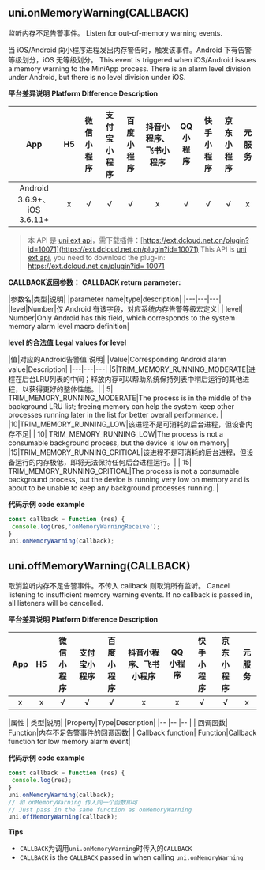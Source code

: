 ## uni.onMemoryWarning(CALLBACK)

监听内存不足告警事件。
Listen for out-of-memory warning events.

当 iOS/Android 向小程序进程发出内存警告时，触发该事件。Android 下有告警等级划分，iOS 无等级划分。
This event is triggered when iOS/Android issues a memory warning to the MiniApp process. There is an alarm level division under Android, but there is no level division under iOS.

**平台差异说明**
**Platform Difference Description**

|App|H5|微信小程序|支付宝小程序|百度小程序|抖音小程序、飞书小程序|QQ小程序|快手小程序|京东小程序|元服务|
|:-:|:-:|:-:|:-:|:-:|:-:|:-:|:-:|:-:|:-:|
|Android 3.6.9+、iOS 3.6.11+|x|√|√|√|x|√|√|√|x|

<!-- UNIAPPAPIJSON.onMemoryWarning.compatibility -->

> 本 API 是 [uni ext api](https://uniapp.dcloud.net.cn/api/extapi.html)，需下载插件：[https://ext.dcloud.net.cn/plugin?id=10071](https://ext.dcloud.net.cn/plugin?id=10071)
> This API is [uni ext api](https://uniapp.dcloud.net.cn/api/extapi.html), you need to download the plug-in: [https://ext.dcloud.net.cn/plugin?id= 10071](https://ext.dcloud.net.cn/plugin?id=10071)

**CALLBACK返回参数：**
**CALLBACK return parameter:**

|参数名|类型|说明|
|parameter name|type|description|
|---|---|---|
|level|Number|仅 Android 有该字段，对应系统内存告警等级宏定义|
| level| Number|Only Android has this field, which corresponds to the system memory alarm level macro definition|



**level 的合法值**
**Legal values for level**

|值|对应的Android告警值|说明|
|Value|Corresponding Android alarm value|Description|
|---|---|---|
|5|TRIM_MEMORY_RUNNING_MODERATE|进程在后台LRU列表的中间；释放内存可以帮助系统保持列表中稍后运行的其他进程，以获得更好的整体性能。|
| 5| TRIM_MEMORY_RUNNING_MODERATE|The process is in the middle of the background LRU list; freeing memory can help the system keep other processes running later in the list for better overall performance. |
|10|TRIM_MEMORY_RUNNING_LOW|该进程不是可消耗的后台进程，但设备内存不足|
| 10| TRIM_MEMORY_RUNNING_LOW|The process is not a consumable background process, but the device is low on memory|
|15|TRIM_MEMORY_RUNNING_CRITICAL|该进程不是可消耗的后台进程，但设备运行的内存极低，即将无法保持任何后台进程运行。|
| 15| TRIM_MEMORY_RUNNING_CRITICAL|The process is not a consumable background process, but the device is running very low on memory and is about to be unable to keep any background processes running. |

**代码示例**
**code example**

```javascript
const callback = function (res) {
 console.log(res,'onMemoryWarningReceive');
}
uni.onMemoryWarning(callback);
```

<!-- UNIAPPAPIJSON.onMemoryWarning.tutorial -->

## uni.offMemoryWarning(CALLBACK)

取消监听内存不足告警事件。不传入 callback 则取消所有监听。
Cancel listening to insufficient memory warning events. If no callback is passed in, all listeners will be cancelled.


**平台差异说明**
**Platform Difference Description**

|App|H5|微信小程序|支付宝小程序|百度小程序|抖音小程序、飞书小程序|QQ小程序|快手小程序|京东小程序|元服务|
|:-:|:-:|:-:|:-:|:-:|:-:|:-:|:-:|:-:|:-:|
|x|x|√|√|√|x|x|√|√|x|

<!-- UNIAPPAPIJSON.offMemoryWarning.compatibility -->

|属性	|	类型|说明|
|Property|Type|Description|
|--	|--	|--	|
|	回调函数|	Function|内存不足告警事件的回调函数|
| Callback function| Function|Callback function for low memory alarm event|



**代码示例**
**code example**

```javascript
const callback = function (res) {
 console.log(res);
}
uni.onMemoryWarning(callback);
// 和 onMemoryWarning 传入同一个函数即可
// Just pass in the same function as onMemoryWarning
uni.offMemoryWarning(callback);
```
**Tips**
- `CALLBACK`为调用`uni.onMemoryWarning`时传入的`CALLBACK`
- `CALLBACK` is the `CALLBACK` passed in when calling `uni.onMemoryWarning`

<!-- UNIAPPAPIJSON.offMemoryWarning.tutorial -->
